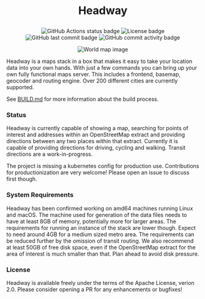 # <p align=center>Headway</p>

<p align=center>
<img alt="GitHub Actions status badge" src="https://github.com/headwaymaps/headway/actions/workflows/main.yml/badge.svg?branch=main"/>
<img alt="License badge" src="https://img.shields.io/github/license/ellenhp/headway"/>
<img alt="GitHub last commit badge" src="https://img.shields.io/github/last-commit/ellenhp/headway"/>
<img alt="GitHub commit activity badge" src="https://img.shields.io/github/commit-activity/m/ellenhp/headway"/>
</p>

<p align=center>
<picture>
<source media="(prefers-color-scheme: dark)" srcset="https://raw.githubusercontent.com/headwaymaps/headway/main/assets/world_dark.png">
<img alt="World map image" src="https://raw.githubusercontent.com/headwaymaps/headway/main/assets/world_light.png">
</picture>
</p>

Headway is a maps stack in a box that makes it easy to take your location data into your own hands. With just a few commands you can bring up your own fully functional maps server. This includes a frontend, basemap, geocoder and routing engine. Over 200 different cities are currently supported.

See [BUILD.md](./BUILD.md) for more information about the build process.

### Status

Headway is currently capable of showing a map, searching for points of interest and addresses within an OpenStreetMap extract and providing directions between any two places within that extract. Currently it is capable of providing directions for driving, cycling and walking. Transit directions are a work-in-progress.

The project is missing a kubernetes config for production use. Contributions for productionization are very welcome! Please open an issue to discuss first though.

### System Requirements

Headway has been confirmed working on amd64 machines running Linux and macOS. The machine used for generation of the data files needs to have at least 8GB of memory, potentially more for larger areas. The requirements for running an instance of the stack are lower though. Expect to need around 4GB for a medium sized metro area. The requirements can be reduced further by the omission of transit routing. We also recommend at least 50GB of free disk space, even if the OpenStreetMap extract for the area of interest is much smaller than that. Plan ahead to avoid disk pressure.

### License

Headway is available freely under the terms of the Apache License, verion 2.0. Please consider opening a PR for any enhancements or bugfixes!
